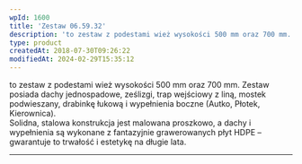 ```yaml
---
wpId: 1600
title: 'Zestaw 06.59.32'
description: 'to zestaw z podestami wież wysokości 500 mm oraz 700 mm. Zestaw posiada dachy jednospadowe, ześlizgi, trap wejściowy z liną, mostek podwieszany, drabinkę łukową i wypełnienia boczne (Autko, Płotek, Kierownica). Solidna, stalowa konstrukcja jest malowana proszkowo, a dachy i wypełnienia są wykonane z fantazyjnie grawerowanych płyt HDPE – gwarantuje to trwałość i estetykę na długie ...'
type: product
createdAt: 2018-07-30T09:26:22
modifiedAt: 2024-02-29T15:35:12
---
```



to zestaw z podestami wież wysokości 500 mm oraz 700 mm. Zestaw posiada dachy jednospadowe, ześlizgi, trap wejściowy z liną, mostek podwieszany, drabinkę łukową i wypełnienia boczne (Autko, Płotek, Kierownica).  
Solidna, stalowa konstrukcja jest malowana proszkowo, a dachy i wypełnienia są wykonane z fantazyjnie grawerowanych płyt HDPE – gwarantuje to trwałość i estetykę na długie lata.

* * *